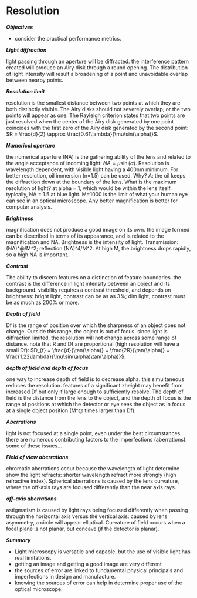 # Resolution

***Objectives***

- consider the practical performance metrics.
    

***Light diffraction***

light passing through an aperture will be diffracted.
the interference pattern created will produce an Airy disk through a round opening.
The distribution of light intensity will result a broadening of a point and unavoidable overlap between nearby points.

***Resolution limit***

resolution is the smallest distance between two points at which they are both distinctly visible.
The Airy disks should not severely overlap, or the two points will appear as one.
The Rayleigh criterion states that two points are just resolved when the center of the Airy disk generated by one point coincides with the first zero of the Airy disk generated by the second point: $R = \frac{d}{2} \approx \frac{0.61\lambda}{\mu\sin(\alpha)}$.

***Numerical aperture***

the numerical aperture (NA) is the gathering ability of the lens and related to the angle acceptance of incoming light: $NA = \mu\sin(\alpha)$.
Resolution is wavelength dependent, with visible light having a 400nm minimum.
For better resolution, oil immersion (n=1.5) can be used.
Why? A: the oil keeps the diffraction down at the boundary of the lens.
What is the maximum resolution of light? at alpha = 1, which would be within the lens itself.
typically, NA = 1.5 at blue light.
M=1000 is the limit of what your human eye can see in an optical microscope.
Any better magnification is better for computer analysis.

***Brightness***

magnification does not produce a good image on its own.
the image formed can be described in terms of its appearance, and is related to the magnification and NA.
Brightness is the intensity of light.
Transmission: (NA)^@/M^2; reflection (NA)^4/M^2.
At high M, the brightness drops rapidly, so a high NA is important.

***Contrast***

The ability to discern features on a distinction of feature boundaries.
the contrast is the difference in light intensity between an object and its background.
visibility requires a contrast threshold, and depends on brightness: bright light, contrast can be as as 3%; dim light, contrast must be as much as 200% or more.

***Depth of field***

Df is the range of position over which the sharpness of an object does not change.
Outside this range, the object is out of focus.
since light is diffraction limited.
the resolution will not change across some range of distance.
note that R and Df are proportional (high resolution will have a small Df): $D_{f} = \frac{d}{\tan(\alpha)} = \frac{2R}{\tan(\alpha)} = \frac{1.22\lambda}{\mu\sin(\alpha)\tan(\alpha)}$.

***depth of field and depth of focus***

one way to increase depth of field is to decrease alpha.
this simultaneous reduces the resolution.
features of a significant zheight may benefit from increased Df but only if large enough to sufficiently resolve.
The depth of field is the distance from the lens to the object, and the depth of focus is the range of positions at which the detector or eye sees the object as in focus at a single object position (M^@ times larger than Df).

***Aberrations***

light is not focused at a single point, even under the best circumstances.
there are numerous contributing factors to the imperfections (aberrations).
some of these issues…

***Field of view aberrations***

chromatic aberrations occur because the wavelength of light determine show the light refracts: shorter wavelength refract more strongly (high refractive index).
Spherical aberrations is caused by the lens curvature, where the off-axis rays are focused differently than the near axis rays.

***off-axis aberrations***

astigmatism is caused by light rays being focused differently when passing through the horizontal axis versus the vertical axis: caused by lens asymmetry, a circle will appear elliptical.
Curvature of field occurs when a focal plane is not planar, but concave (if the detector is planar).

***Summary***

- Light microscopy is versatile and capable, but the use of visible light has real limitations.
- getting an image and getting a good image are very different
- the sources of error are linked to fundamental physical principals and imperfections in design and manufacture.
- knowing the sources of error can help in determine proper use of the optical microscope.